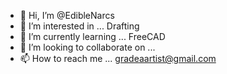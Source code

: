 - 👋 Hi, I’m @EdibleNarcs
- 👀 I’m interested in ... Drafting 
- 🌱 I’m currently learning ... FreeCAD
- 💞️ I’m looking to collaborate on ...
- 📫 How to reach me ... gradeaartist@gmail.com

<!---
EdibleNarcs/EdibleNarcs is a ✨ special ✨ repository because its `README.md` (this file) appears on your GitHub profile.
You can click the Preview link to take a look at your changes.
--->
